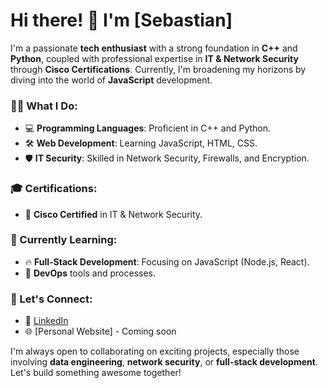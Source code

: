 # Hi there! 👋 I'm [Sebastian]

I'm a passionate **tech enthusiast** with a strong foundation in **C++** and **Python**, coupled with professional expertise in **IT & Network Security** through **Cisco Certifications**. 
Currently, I'm broadening my horizons by diving into the world of **JavaScript** development.

### 👨‍💻 What I Do:
- 💻 **Programming Languages**: Proficient in C++ and Python.
- 🛠️ **Web Development**: Learning JavaScript, HTML, CSS.
- 🛡️ **IT Security**: Skilled in Network Security, Firewalls, and Encryption.
  
### 🎓 Certifications:
- 🏅 **Cisco Certified** in IT & Network Security.

### 🌱 Currently Learning:
- 🔥 **Full-Stack Development**: Focusing on JavaScript (Node.js, React).
- 🔧 **DevOps** tools and processes.

### 🤝 Let's Connect:
- 💼 [LinkedIn](https://www.linkedin.com/in/sebbersan/)
- 🌐 [Personal Website] - Coming soon
  
I'm always open to collaborating on exciting projects, especially those involving **data engineering**, **network security**, or **full-stack development**. Let's build something awesome together!

<!--
**SebBersan/SebBersan** is a ✨ _special_ ✨ repository because its `README.md` (this file) appears on your GitHub profile.

Here are some ideas to get you started:

- 🔭 I’m currently working on ...
- 🌱 I’m currently learning ...
- 👯 I’m looking to collaborate on ...
- 🤔 I’m looking for help with ...
- 💬 Ask me about ...
- 📫 How to reach me: ...
- 😄 Pronouns: ...
- ⚡ Fun fact: ...
-->
